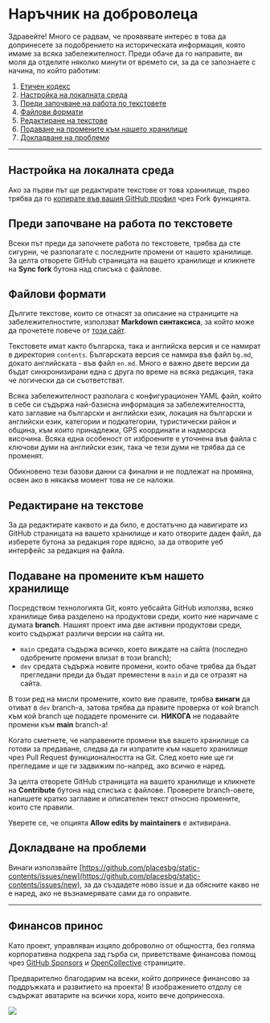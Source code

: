# Наръчник на доброволеца

Здравейте! Много се радвам, че проявявате интерес в това да допринесете за подобрението на историческата информация, която имаме за всяка забележителност. Преди обаче да го направите, ви моля да отделите няколко минути от времето си, за да се запознаете с начина, по който работим:

1. [Етичен кодекс](./CODE_OF_CONDUCT.md)
1. [Настройка на локалната среда](#настройка-на-локалната-среда)
1. [Преди започване на работа по текстовете](#преди-започване-на-работа-по-текстовете)
1. [Файлови формати](#файлови-формати)
1. [Редактиране на текстове](#редактиране-на-текстове)
1. [Подаване на промените към нашето хранилище](#подаване-на-промените-към-нашето-хранилище)
1. [Докладване на проблеми](#докладване-на-проблеми)

---

## Настройка на локалната среда

Ако за първи път ще редактирате текстове от това хранилище, първо трябва да го [копирате във вашия GitHub профил](https://github.com/placesbg/static-contents/fork) чрез Fork функцията.

## Преди започване на работа по текстовете

Всеки път преди да започнете работа по текстовете, трябва да сте сигурни, че разполагате с последните промени от нашето хранилище. За целта отворете GitHub страницата на вашето хранилище и кликнете на **Sync fork** бутона над списъка с файлове.

## Файлови формати

Дългите текстове, които се отнасят за описание на страниците на забележителностите, използват **Markdown синтаксиса**, за който може да прочетете повече от [този сайт](https://www.markdownguide.org/basic-syntax/).

Текстовете имат както българска, така и английска версия и се намират в директория `contents`. Българската версия се намира във файл `bg.md`, докато английската - във файл `en.md`. Много е важно двете версии да бъдат синхронизирани една с друга по време на всяка редакция, така че логически да си съответстват.

Всяка забележителност разполага с конфигурационен YAML файл, който в себе си съдържа най-базисна информация за забележителността, като заглавие на български и английски език, локация на български и английски език, категории и подкатегории, туристически район и община, към които принадлежи, GPS координати и надморска височина. Всяка една особеност от изброените е уточнена във файла с ключови думи на английски език, така че тези думи не трябва да се променят.

Обикновено тези базови данни са финални и не подлежат на промяна, освен ако в някакъв момент това не се наложи.

## Редактиране на текстове

За да редактирате каквото и да било, е достатъчно да навигирате из GitHub страницата на вашето хранилище и като отворите даден файл, да изберете бутона за редакция горе вдясно, за да отворите уеб интерфейс за редакция на файла.

## Подаване на промените към нашето хранилище

Посредством технологията Git, която уебсайта GitHub използва, всяко хранилище бива разделено на продуктови среди, които ние наричаме с думата **branch**. Нашият проект има две активни продуктови среди, които съдържат различи версии на сайта ни.
- `main` средата съдържа всичко, което виждате на сайта (последно одобрените промени влизат в този branch);
- `dev` средата съдържа новите промени, които обаче трябва да бъдат прегледани преди да бъдат преместени в `main` и да се отразят на сайта.

В този ред на мисли промените, които вие правите, трябва **винаги** да отиват в `dev` branch-а, затова трябва да правите проверка от кой branch към кой branch ще подадете промените си. **НИКОГА** не подавайте промени към **main** branch-a!

Когато сметнете, че направените промени във вашето хранилище са готови за предаване, следва да ги изпратите към нашето хранилище чрез Pull Request функционалността на Git. След което ние ще ги прегледаме и ще ги задвижим по-напред, ако всичко е наред.

За целта отворете GitHub страницата на вашето хранилище и кликнете на **Contribute** бутона над списъка с файлове. Проверете branch-овете, напишете кратко заглавие и описателен текст относно промените, които сте правили.

Уверете се, че опцията **Allow edits by maintainers** е активирана.

## Докладване на проблеми

Винаги използвайте [https://github.com/placesbg/static-contents/issues/new](https://github.com/placesbg/static-contents/issues/new), за да създадете ново issue и да обясните какво не е наред, ако не възнамерявате сами да го оправите.

---

## Финансов принос

Като проект, управляван изцяло доброволно от общността, без голяма корпоративна подкрепа зад гърба си, приветстваме финансова помощ чрез [GitHub Sponsors](https://github.com/sponsors/placesbg) и [OpenCollective](https://opencollective.com/placesbg) страниците.

Предварително благодарим на всеки, който допринесе финансово за поддръжката и развитието на проекта! В изображението отдолу се съдържат аватарите на всички хора, които вече допринесоха.

<a href="https://opencollective.com/placesbg"><img src="https://opencollective.com/placesbg/contributors.svg?width=890" /></a>
